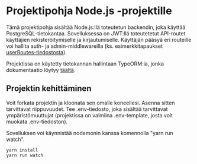 # Projektipohja Node.js -projektille

Tämä projektipohja sisältää Node.js:llä toteutetun backendin, joka käyttää PostgreSQL-tietokantaa. Sovelluksessa on JWT:llä toteutetetut API-routet käyttäjien rekisteröitymiselle ja kirjautumiselle. Käyttäjän pääsyä eri routeille voi hallita auth- ja admin-middlewareilla (ks. esimerkkitapaukset [userRoutes-tiedostosta](https://github.com/samjok/postgres-typeorm-example/blob/main/src/routes/userRoutes.ts)).

Projektissa on käytetty tietokannan hallintaan TypeORM:ia, jonka dokumentaatio löytyy [täältä](https://typeorm.io/#/).

## Projektin kehittäminen
Voit forkata projektin ja kloonata sen omalle koneellesi. Asenna sitten tarvittavat riippuvuudet. Tee .env-tiedosto, joka sisältää tarvittavat ympäristömuuttujat (projektissa on valmiina .env-template, josta voit muokata .env-tiedoston). 

Sovelluksen voi käynnistää nodemonin kanssa komennolla "yarn run watch".
```
yarn install
yarn run watch
```


